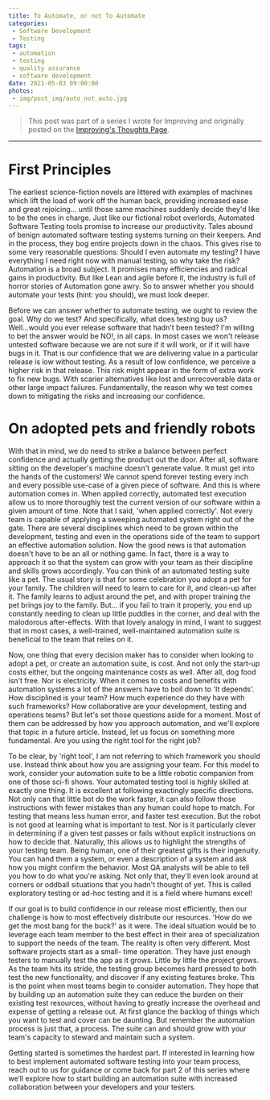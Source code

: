 ```yaml
---
title: To Automate, or not To Automate
categories:
 - Software Development
 - Testing
tags:
 - automation
 - testing
 - quality assurance
 - software development
date: 2021-05-03 09:00:00
photos: 
 - img/post_img/auto_not_auto.jpg
---
```


> This post was part of a series I wrote for Improving and originally posted on the [Improving's Thoughts Page](https://improving.com/thoughts/automation-data).
---
# First Principles 

The earliest science-fiction novels are littered with examples of machines which lift the load of work off the human back, providing increased ease and great rejoicing... until those same machines suddenly decide they'd like to be the ones in charge. Just like our fictional robot overlords, Automated Software Testing tools promise to increase our productivity. Tales abound of benign automated software testing systems turning on their keepers. And in the process, they bog entire projects down in the chaos. This gives rise to some very reasonable questions: Should I even automate my testing? I have everything I need right now with manual testing, so why take the risk? Automation is a broad subject. It promises many efficiencies and radical gains in productivity. But like Lean and agile before it, the industry is full of horror stories of Automation gone awry. So to answer whether you should automate your tests (hint: you should), we must look deeper. 

Before we can answer whether to automate testing, we ought to review the goal. Why do we test? And specifically, what does testing buy us? Well...would you ever release software that hadn't been tested? I'm willing to bet the answer would be NO!, in all caps. In most cases we won't release untested software because we are not sure if it will work, or if it will have bugs in it. That is our confidence that we are delivering value in a particular release is low without testing. As a result of low confidence, we perceive a higher risk in that release. This risk might appear in the form of extra work to fix new bugs. With scarier alternatives like lost and unrecoverable data or other large impact failures. Fundamentally, the reason why we test comes down to mitigating the risks and increasing our confidence. 

# On adopted pets and friendly robots 

With that in mind, we do need to strike a balance between perfect confidence and actually getting the product out the door. After all, software sitting on the developer's machine doesn't generate value. It must get into the hands of the customers! We cannot spend forever testing every inch and every possible use-case of a given piece of software. And this is where automation comes in. When applied correctly, automated test execution allow us to more thoroughly test the current version of our software within a given amount of time. Note that I said, 'when applied correctly'. Not every team is capable of applying a sweeping automated system right out of the gate. There are several disciplines which need to be grown within the development, testing and even in the operations side of the team to support an effective automation solution. Now the good news is that automation doesn't have to be an all or nothing game. In fact, there is a way to approach it so that the system can grow with your team as their discipline and skills grows accordingly. You can think of an automated testing suite like a pet. The usual story is that for some celebration you adopt a pet for your family. The children will need to learn to care for it, and clean-up after it. The family learns to adjust around the pet, and with proper training the pet brings joy to the family. But... if you fail to train it properly, you end up constantly needing to clean up little puddles in the corner, and deal with the malodorous after-effects. With that lovely analogy in mind, I want to suggest that in most cases, a well-trained, well-maintained automation suite is beneficial to the team that relies on it. 

Now, one thing that every decision maker has to consider when looking to adopt a pet, or create an automation suite, is cost. And not only the start-up costs either, but the ongoing maintenance costs as well. After all, dog food isn't free. Nor is electricity. When it comes to costs and benefits with automation systems a lot of the answers have to boil down to 'It depends'. How disciplined is your team? How much experience do they have with such frameworks? How collaborative are your development, testing and operations teams? But let's set those questions aside for a moment. Most of them can be addressed by how you approach automation, and we'll explore that topic in a future article. Instead, let us focus on something more fundamental. Are you using the right tool for the right job? 

To be clear, by 'right tool', I am not referring to which framework you should use. Instead think about how you are assigning your team. For this model to work, consider your automation suite to be a little robotic companion from one of those sci-fi shows. Your automated testing tool is highly skilled at exactly one thing. It is excellent at following exactingly specific directions. Not only can that little bot do the work faster, it can also follow those instructions with fewer mistakes than any human could hope to match. For testing that means less human error, and faster test execution. But the robot is not good at learning what is important to test. Nor is it particularly clever in determining if a given test passes or fails without explicit instructions on how to decide that. Naturally, this allows us to highlight the strengths of your testing team. Being human, one of their greatest gifts is their ingenuity. You can hand them a system, or even a description of a system and ask how you might confirm the behavior. Most QA analysts will be able to tell you how to do what you're asking. Not only that, they'll even look around at corners or oddball situations that you hadn't thought of yet. This is called exploratory testing or ad-hoc testing and it is a field where humans excel!  

If our goal is to build confidence in our release most efficiently, then our challenge is how to most effectively distribute our resources. 'How do we get the most bang for the buck?' as it were. The ideal situation would be to leverage each team member to the best effect in their area of specialization to support the needs of the team. The reality is often very different. Most software projects start as a small- time operation. They have just enough testers to manually test the app as it grows. Little by little the project grows. As the team hits its stride, the testing group becomes hard pressed to both test the new functionality, and discover if any existing features broke. This is the point when most teams begin to consider automation. They hope that by building up an automation suite they can reduce the burden on their existing test resources, without having to greatly increase the overhead and expense of getting a release out. At first glance the backlog of things which you want to test and cover can be daunting. But remember the automation process is just that, a process. The suite can and should grow with your team's capacity to steward and maintain such a system.  

Getting started is sometimes the hardest part. If interested in learning how to best implement automated software testing into your team process, reach out to us for guidance or come back for part 2 of this series where we’ll explore how to start building an automation suite with increased collaboration between your developers and your testers. 